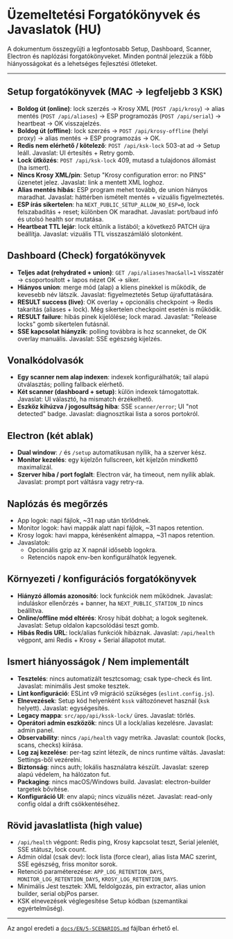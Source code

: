 # Üzemeltetési Forgatókönyvek és Javaslatok (HU)

A dokumentum összegyűjti a legfontosabb Setup, Dashboard, Scanner, Electron és naplózási forgatókönyveket. Minden pontnál jelezzük a főbb hiányosságokat és a lehetséges fejlesztési ötleteket.

---

## Setup forgatókönyvek (MAC → legfeljebb 3 KSK)
- **Boldog út (online)**: lock szerzés → Krosy XML (`POST /api/krosy`) → alias mentés (`POST /api/aliases`) → ESP programozás (`POST /api/serial`) → heartbeat → OK visszajelzés.
- **Boldog út (offline)**: lock szerzés → `POST /api/krosy-offline` (helyi proxy) → alias mentés → ESP programozás → OK.
- **Redis nem elérhető / kötelező**: `POST /api/ksk-lock` 503-at ad → Setup leáll. Javaslat: UI értesítés + Retry gomb.
- **Lock ütközés**: `POST /api/ksk-lock` 409, mutasd a tulajdonos állomást (ha ismert).
- **Nincs Krosy XML/pin**: Setup "Krosy configuration error: no PINS" üzenetet jelez. Javaslat: link a mentett XML loghoz.
- **Alias mentés hibás**: ESP program mehet tovább, de union hiányos maradhat. Javaslat: háttérben ismételt mentés + vizuális figyelmeztetés.
- **ESP írás sikertelen**: ha `NEXT_PUBLIC_SETUP_ALLOW_NO_ESP=0`, lock felszabadítás + reset; különben OK maradhat. Javaslat: port/baud infó és utolsó health sor mutatása.
- **Heartbeat TTL lejár**: lock eltűnik a listából; a következő PATCH újra beállítja. Javaslat: vizuális TTL visszaszámláló slotonként.

## Dashboard (Check) forgatókönyvek
- **Teljes adat (rehydrated + union)**: `GET /api/aliases?mac&all=1` visszatér → csoportosított + lapos nézet OK → siker.
- **Hiányos union**: merge mód (alap) a kliens pinekkel is működik, de kevesebb név látszik. Javaslat: figyelmeztetés Setup újrafuttatására.
- **RESULT success (live)**: OK overlay + opcionális checkpoint → Redis takarítás (aliases + lock). Még sikertelen checkpoint esetén is működik.
- **RESULT failure**: hibás pinek kijelölése; lock marad. Javaslat: "Release locks" gomb sikertelen futásnál.
- **SSE kapcsolat hiányzik**: polling továbbra is hoz scanneket, de OK overlay manuális. Javaslat: SSE egészség kijelzés.

## Vonalkódolvasók
- **Egy scanner nem alap indexen**: indexek konfigurálhatók; tail alapú útválasztás; polling fallback elérhető.
- **Két scanner (dashboard + setup)**: külön indexek támogatottak. Javaslat: UI választó, ha mismatch érzékelhető.
- **Eszköz kihúzva / jogosultság hiba**: SSE `scanner/error`; UI "not detected" badge. Javaslat: diagnosztikai lista a soros portokról.

## Electron (két ablak)
- **Dual window**: `/` és `/setup` automatikusan nyílik, ha a szerver kész.
- **Monitor kezelés**: egy kijelzőn fullscreen, két kijelzőn mindkettő maximalizál.
- **Szerver hiba / port foglalt**: Electron vár, ha timeout, nem nyílik ablak. Javaslat: prompt port váltásra vagy retry-ra.

## Naplózás és megőrzés
- App logok: napi fájlok, ~31 nap után törlődnek.
- Monitor logok: havi mappák alatt napi fájlok, ~31 napos retention.
- Krosy logok: havi mappa, kérésenként almappa, ~31 napos retention.
- Javaslatok:
  - Opcionális gzip az X napnál idősebb logokra.
  - Retenciós napok env-ben konfigurálhatók legyenek.

## Környezeti / konfigurációs forgatókönyvek
- **Hiányzó állomás azonosító**: lock funkciók nem működnek. Javaslat: induláskor ellenőrzés + banner, ha `NEXT_PUBLIC_STATION_ID` nincs beállítva.
- **Online/offline mód eltérés**: Krosy hibát dobhat; a logok segítenek. Javaslat: Setup oldalon kapcsolódási teszt gomb.
- **Hibás Redis URL**: lock/alias funkciók hibáznak. Javaslat: `/api/health` végpont, ami Redis + Krosy + Serial állapotot mutat.

## Ismert hiányosságok / Nem implementált
- **Tesztelés**: nincs automatizált tesztcsomag; csak type-check és lint. Javaslat: minimális Jest smoke tesztek.
- **Lint konfiguráció**: ESLint v9 migráció szükséges (`eslint.config.js`).
- **Elnevezések**: Setup kód helyenként `kssk` változónevet használ (`ksk` helyett). Javaslat: egységesítés.
- **Legacy mappa**: `src/app/api/kssk-lock/` üres. Javaslat: törlés.
- **Operátori admin eszközök**: nincs UI a lock/alias kezelésre. Javaslat: admin panel.
- **Observability**: nincs `/api/health` vagy metrika. Javaslat: countok (locks, scans, checks) kiírása.
- **Log zaj kezelése**: per-tag szint létezik, de nincs runtime váltás. Javaslat: Settings-ből vezérelni.
- **Biztonság**: nincs auth; lokális használatra készült. Javaslat: szerep alapú védelem, ha hálózaton fut.
- **Packaging**: nincs macOS/Windows build. Javaslat: electron-builder targetek bővítése.
- **Konfiguráció UI**: env alapú; nincs vizuális nézet. Javaslat: read-only config oldal a drift csökkentéséhez.

## Rövid javaslatlista (high value)
- `/api/health` végpont: Redis ping, Krosy kapcsolat teszt, Serial jelenlét, SSE státusz, lock count.
- Admin oldal (csak dev): lock lista (force clear), alias lista MAC szerint, SSE egészség, friss monitor sorok.
- Retenció paraméterezése: `APP_LOG_RETENTION_DAYS`, `MONITOR_LOG_RETENTION_DAYS`, `KROSY_LOG_RETENTION_DAYS`.
- Minimális Jest tesztek: XML feldolgozás, pin extractor, alias union builder, serial objPos parser.
- KSK elnevezések véglegesítése Setup kódban (szemantikai egyértelműség).

---

Az angol eredeti a [`docs/EN/5-SCENARIOS.md`](../EN/5-SCENARIOS.md) fájlban érhető el.
